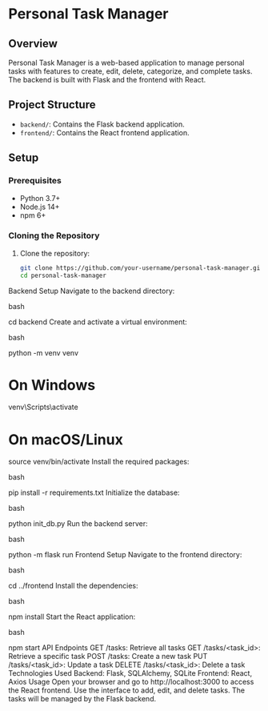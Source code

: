 # Personal Task Manager

## Overview
Personal Task Manager is a web-based application to manage personal tasks with features to create, edit, delete, categorize, and complete tasks. The backend is built with Flask and the frontend with React.

## Project Structure
- `backend/`: Contains the Flask backend application.
- `frontend/`: Contains the React frontend application.

## Setup

### Prerequisites
- Python 3.7+
- Node.js 14+
- npm 6+

### Cloning the Repository
1. Clone the repository:
   ```bash
   git clone https://github.com/your-username/personal-task-manager.git
   cd personal-task-manager
Backend Setup
Navigate to the backend directory:

bash

cd backend
Create and activate a virtual environment:

bash

python -m venv venv
# On Windows
venv\Scripts\activate
# On macOS/Linux
source venv/bin/activate
Install the required packages:

bash

pip install -r requirements.txt
Initialize the database:

bash
 
python init_db.py
Run the backend server:

bash

python -m flask run
Frontend Setup
Navigate to the frontend directory:

bash

cd ../frontend
Install the dependencies:

bash

npm install
Start the React application:

bash

npm start
API Endpoints
GET /tasks: Retrieve all tasks
GET /tasks/<task_id>: Retrieve a specific task
POST /tasks: Create a new task
PUT /tasks/<task_id>: Update a task
DELETE /tasks/<task_id>: Delete a task
Technologies Used
Backend: Flask, SQLAlchemy, SQLite
Frontend: React, Axios
Usage
Open your browser and go to http://localhost:3000 to access the React frontend.
Use the interface to add, edit, and delete tasks. The tasks will be managed by the Flask backend.